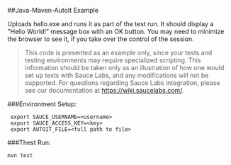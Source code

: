 ##Java-Maven-AutoIt Example

Uploads hello.exe and runs it as part of the test run. It should display a "Hello World!" message box with an OK button.
You may need to minimize the browser to see it, if you take over the control of the session.

>This code is presented as an example only, since your tests and testing environments may require specialized scripting. This information should be taken only as an
>illustration of how one would set up tests with Sauce Labs, and any modifications will not be supported. For questions regarding Sauce Labs integration, please see 
>our documentation at https://wiki.saucelabs.com/.

###Environment Setup:

``` export SAUCE_USERNAME=<username>```<br>
``` export SAUCE_ACCESS_KEY=<key>```<br>
``` export AUTOIT_FILE=<full path to file>```<br>

###Thest Run:

```mvn test```